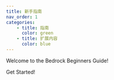 ```yaml
---
title: 新手指南
nav_order: 1
categories:
    - title: 指南
      color: green
    - title: 扩展内容
      color: blue
---
```


Welcome to the Bedrock Beginners Guide!

<BButton color="blue" link="introduction">Get Started!</BButton>
